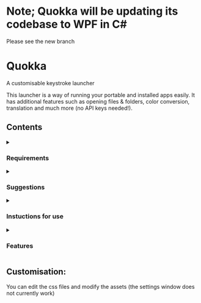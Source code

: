 # Note; Quokka will be updating its codebase to WPF in C#
Please see the new branch
# Quokka
A customisable keystroke launcher

This launcher is a way of running your portable and installed apps easily. It has additional features such as opening files & folders, color conversion, translation and much more (no API keys needed!).

## Contents
<details><summary><h3>Requirements</h3></summary><p>
 - A computer running Windows 7 or higher<br>
 - A Windows defender exclusion for the location of the exe<br>
&nbsp;&nbsp;Add exclusions to any other anti-malware software that is installed
 <br>&nbsp;&nbsp;on your computer; you do not want the software to mistake the app for viruses or other malware.
</p></details>
<details><summary><h3>Suggestions</h3></summary><p>
- Creating a task in Task Scheduler to run the launcher at startup
</p></details>
<details><summary><h3>Instuctions for use</h3></summary><p>
 <h4>Starting the application</h4>
1. Run the app and use the global shortcut (Alt + Space) to open the search bar.
 <br>&nbsp;&nbsp;&nbsp;&nbsp;You can search for the item you want in the search field<br>
2. Select your item by using the arrow keys<br>
3. Press enter to execute the shortcut
<h4>Closing the application</h4>
1. right-click the launcher icon in the system tray<br>
2. select 'exit'
</p></details>
<details><summary><h3>Features</h3></summary><p>
<h4>Themes</h4>
 <img src="" alt="DefaultTheme"/><br>
 <img src="" alt="ExampleTheme1"/><br>
 <img src="" alt="ExampleTheme2"/><br>
 <img src="" alt="ExampleTheme3"/><br>
 <br>
<h4>App Launcher</h4>
<img src="" alt="AppLauncher"/><br>
<img src="https://raw.githubusercontent.com/Faeq-F/Quokka/oldCodebase/docs/screenshots/AllAppsCommand.png" /><br>
<br>
<h4>Portable Application launcher</h4>
<img src="" alt="PortableAppLauncher"/><br>
<br>
<h4>File / Folder search</h4>
 <img src="" alt="FileSearch"/><br>
 <img src="" alt="FileSearch"/><br>
<br>
<h4>Color space conversion</h4>
 <img src="https://raw.githubusercontent.com/Faeq-F/Quokka/oldCodebase/docs/screenshots/colorHex.png" alt="ColorConvert"/><br>
<img src="https://raw.githubusercontent.com/Faeq-F/Quokka/oldCodebase/docs/screenshots/colorRgb1.png" alt="ColorConvert"/><br>
 <img src="https://raw.githubusercontent.com/Faeq-F/Quokka/oldCodebase/docs/screenshots/colorRgb2.png" alt="ColorConvert"/><br>
 <img src="https://raw.githubusercontent.com/Faeq-F/Quokka/oldCodebase/docs/screenshots/colorRgb3.png" alt="ColorConvert"/><br>
<br>
<h4>Translation</h4>
 <img src="https://raw.githubusercontent.com/Faeq-F/Quokka/oldCodebase/docs/screenshots/translate1.png" alt="Translation"/><br>
 <img src="https://raw.githubusercontent.com/Faeq-F/Quokka/oldCodebase/docs/screenshots/translate2.png" alt="Translation"/><br>
 <img src="https://raw.githubusercontent.com/Faeq-F/Quokka/oldCodebase/docs/screenshots/translate3.png" alt="Translation"/><br>
<br>
<h4>Unit conversion</h4>
 <img src="https://raw.githubusercontent.com/Faeq-F/Quokka/oldCodebase/docs/screenshots/UnitConversion1.png" alt="UnitConvert"/><br>
 <img src="https://raw.githubusercontent.com/Faeq-F/Quokka/oldCodebase/docs/screenshots/unitConversion2.png" alt="UnitConvert"/><br>
<br>
<h4>Currency conversion</h4>
 <img src="https://raw.githubusercontent.com/Faeq-F/Quokka/oldCodebase/docs/screenshots/currency1.png" alt="CurrencyConvert"/><br>
 <img src="https://raw.githubusercontent.com/Faeq-F/Quokka/oldCodebase/docs/screenshots/currency2.png" alt="CurrencyConvert"/><br>
<br>
<h4>Unicode character lookup</h4>
 <img src="https://raw.githubusercontent.com/Faeq-F/Quokka/oldCodebase/docs/screenshots/charTheta.png" alt="UnicodeLookup"/><br>
 <img src="https://raw.githubusercontent.com/Faeq-F/Quokka/oldCodebase/docs/screenshots/charTheta.png" alt="UnicodeLookup"/><br>
<br>
<h4>Emoji lookup</h4>
 <img src="https://raw.githubusercontent.com/Faeq-F/Quokka/oldCodebase/docs/screenshots/EmojiSmile.png" alt="EmojiLookup"/><br>
 <img src="https://raw.githubusercontent.com/Faeq-F/Quokka/oldCodebase/docs/screenshots/EmojiMoon.png" alt="EmojiLookup"/><br>
<br>
<h4>Web search</h4>
 <img src="" alt="WebSearch"/><br>
<br>
<h4>Calculator</h4>
 <img src="https://raw.githubusercontent.com/Faeq-F/Quokka/oldCodebase/docs/screenshots/calc1.png" alt="Calculator"/><br>
 <img src="https://raw.githubusercontent.com/Faeq-F/Quokka/oldCodebase/docs/screenshots/calc2.png" alt="Calculator"/><br>
<br>
<h4>Power commands</h4>
 <img src="" alt="PowerCommands"/><br>
<br>
<h4>System IP & MAC address</h4>
 <img src="" alt="IP&MAC"/><br>
<br>
<h4>Powershell command launcher</h4>
 <img src="" alt="Powershell"/><br>
<br>
<h4>Wikipedia search</h4>
 <img src="https://raw.githubusercontent.com/Faeq-F/Quokka/oldCodebase/docs/screenshots/wiki1.png" alt="WikipediaSearch1"/><br>
 <img src="https://raw.githubusercontent.com/Faeq-F/Quokka/oldCodebase/docs/screenshots/wiki2.png" alt="WikipediaSearch2"/><br>
<br>
<h4>Dictionary</h4>
 <img src="https://raw.githubusercontent.com/Faeq-F/Quokka/oldCodebase/docs/QuokkaPreview.png" alt="Dictionary"/><br>
 <img src="https://raw.githubusercontent.com/Faeq-F/Quokka/oldCodebase/docs/screenshots/dictionary2.png" alt="Dictionary"/><br>
</p></details>




## Customisation:

You can edit the css files and modify the assets (the settings window does not currently work)

